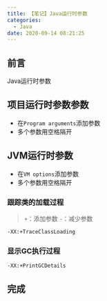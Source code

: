 ```yaml
---
title: 【笔记】Java运行时参数
categories:
  - Java
date: 2020-09-14 08:21:25
---
```


## 前言

Java运行时参数

<!-- more -->

## 项目运行时参数参数

- 在`Program arguments`添加参数
- 多个参数用空格隔开

## JVM运行时参数

- 在`VM options`添加参数
- 多个参数用空格隔开

### 跟踪类的加载过程

> `+`：添加参数
> `-`：减少参数

``` sh
-XX:+TraceClassLoading
```

### 显示GC执行过程

``` sh
-XX:+PrintGCDetails
```

## 完成
